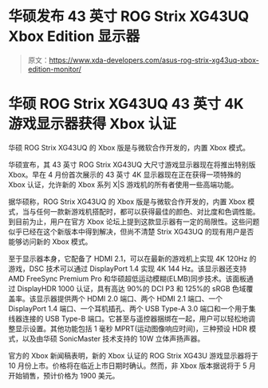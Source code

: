 # 华硕发布 43 英寸 ROG Strix XG43UQ Xbox Edition 显示器

> 原文：<https://www.xda-developers.com/asus-rog-strix-xg43uq-xbox-edition-monitor/>

# 华硕 ROG Strix XG43UQ 43 英寸 4K 游戏显示器获得 Xbox 认证

华硕 ROG Strix XG43UQ 的 Xbox 版是与微软合作开发的，内置 Xbox 模式。

华硕宣布，其 43 英寸 ROG Strix XG43UQ 大尺寸游戏显示器现在将推出特别版 Xbox。早在 4 月份首次展示的 43 英寸 4K 显示器现在正在获得一项特殊的 Xbox 认证，允许新的 Xbox 系列 X|S 游戏机的所有者使用一些高端功能。

据华硕称，ROG Strix XG43UQ 的 Xbox 版是与微软合作开发的，内置 Xbox 模式，当与任何一款新游戏机搭配时，都可以获得最佳的颜色、对比度和色调性能。到目前为止，用户在官方 Xbox 论坛上提到这款显示器有一定的局限性。这些问题似乎已经在这个新版本中得到解决，但尚不清楚 Strix XG43UQ 的现有用户是否能够访问新的 Xbox 模式。

至于显示器本身，它配备了 HDMI 2.1，可以在最新的游戏机上实现 4K 120Hz 的游戏，DSC 技术可以通过 DisplayPort 1.4 实现 4K 144 Hz。该显示器还支持 AMD FreeSync Premium Pro 和华硕超低运动模糊(ELMB)同步技术。该面板通过 DisplayHDR 1000 认证，具有高达 90%的 DCI P3 和 125%的 sRGB 色域覆盖率。该显示器提供两个 HDMI 2.0 端口、两个 HDMI 2.1 端口、一个 DisplayPort 1.4 端口、一个耳机插孔、两个 USB Type-A 3.0 端口和一个用于集线器连接的 USB Type-B 端口。它甚至与遥控器捆绑在一起，用户可以轻松地调整显示设置。其他功能包括 1 毫秒 MPRT(运动图像响应时间)，三种预设 HDR 模式，以及由华硕 SonicMaster 技术支持的 10W 立体声扬声器。

官方的 Xbox 新闻稿表明，新的 Xbox 认证的 ROG Strix XG43U 游戏显示器将于 10 月份上市。价格将在临近上市日期时确认。然而，非 Xbox 版本据说将于 5 月开始销售，预计价格为 1900 美元。